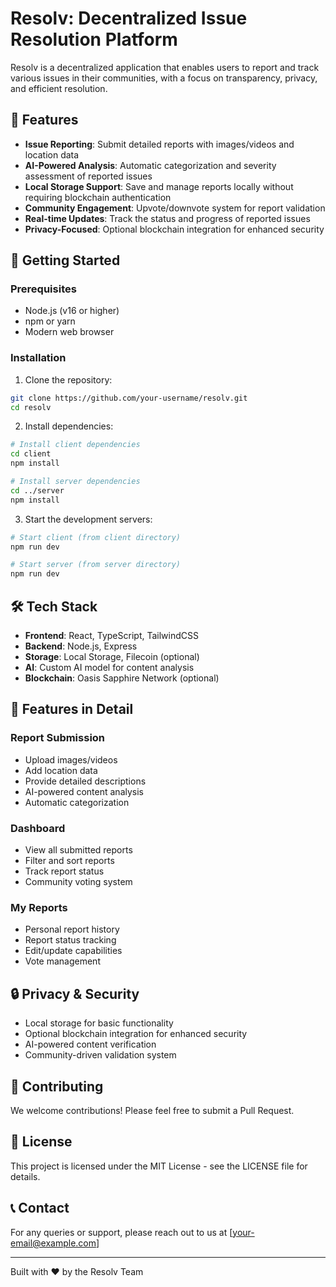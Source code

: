 # Resolv: Decentralized Issue Resolution Platform

Resolv is a decentralized application that enables users to report and track various issues in their communities, with a focus on transparency, privacy, and efficient resolution.

## 🌟 Features

- **Issue Reporting**: Submit detailed reports with images/videos and location data
- **AI-Powered Analysis**: Automatic categorization and severity assessment of reported issues
- **Local Storage Support**: Save and manage reports locally without requiring blockchain authentication
- **Community Engagement**: Upvote/downvote system for report validation
- **Real-time Updates**: Track the status and progress of reported issues
- **Privacy-Focused**: Optional blockchain integration for enhanced security

## 🚀 Getting Started

### Prerequisites

- Node.js (v16 or higher)
- npm or yarn
- Modern web browser

### Installation

1. Clone the repository:
```bash
git clone https://github.com/your-username/resolv.git
cd resolv
```

2. Install dependencies:
```bash
# Install client dependencies
cd client
npm install

# Install server dependencies
cd ../server
npm install
```

3. Start the development servers:
```bash
# Start client (from client directory)
npm run dev

# Start server (from server directory)
npm run dev
```

## 🛠️ Tech Stack

- **Frontend**: React, TypeScript, TailwindCSS
- **Backend**: Node.js, Express
- **Storage**: Local Storage, Filecoin (optional)
- **AI**: Custom AI model for content analysis
- **Blockchain**: Oasis Sapphire Network (optional)

## 📱 Features in Detail

### Report Submission
- Upload images/videos
- Add location data
- Provide detailed descriptions
- AI-powered content analysis
- Automatic categorization

### Dashboard
- View all submitted reports
- Filter and sort reports
- Track report status
- Community voting system

### My Reports
- Personal report history
- Report status tracking
- Edit/update capabilities
- Vote management

## 🔒 Privacy & Security

- Local storage for basic functionality
- Optional blockchain integration for enhanced security
- AI-powered content verification
- Community-driven validation system

## 🤝 Contributing

We welcome contributions! Please feel free to submit a Pull Request.

## 📝 License

This project is licensed under the MIT License - see the LICENSE file for details.

## 📞 Contact

For any queries or support, please reach out to us at [your-email@example.com]

---

Built with ❤️ by the Resolv Team

